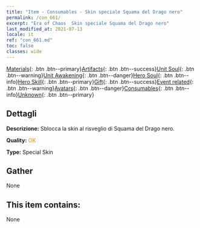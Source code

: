 ```yaml
---
title: "Item - Consumables - Skin speciale Squama del Drago nero"
permalink: /con_661/
excerpt: "Era of Chaos  Skin speciale Squama del Drago nero"
last_modified_at: 2021-07-13
locale: it
ref: "con_661.md"
toc: false
classes: wide
---
```

 [Materials](/ItemsIT/){: .btn .btn--primary}[Artifacts](/ItemsIT/Artifacts/){: .btn .btn--success}[Unit Soul](/ItemsIT/UnitSoul/){: .btn .btn--warning}[Unit Awakening](/ItemsIT/UnitAwakening/){: .btn .btn--danger}[Hero Soul](/ItemsIT/HeroSoul/){: .btn .btn--info}[Hero Skill](/ItemsIT/HeroSkill/){: .btn .btn--primary}[Gift](/ItemsIT/Gift/){: .btn .btn--success}[Event related](/ItemsIT/Events/){: .btn .btn--warning}[Avatars](/ItemsIT/Avatars/){: .btn .btn--danger}[Consumables](/ItemsIT/Consumables/){: .btn .btn--info}[Unknown](/ItemsIT/Unknown/){: .btn .btn--primary}

## Dettagli
 **Descrizione:** Sblocca la skin al risveglio di Squama del Drago nero.

 **Quality:** <span style="color: #FF8C00">OK</span>

 **Type:** Special Skin

## Gather

  None

## This item contains:

  None

